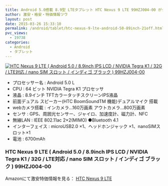 ```yaml
---
title: Android 5.0搭載 8.9型 LTEタブレット HTC Nexus 9 LTE 99HZJ004-00 がタイムセール激安特価51,000円台！送料無料！
author: 激安・格安・特価情報ツウ
layout: post
date: 2015-03-26 15:33:10
permalink: /android/tablet/htc-nexus-9-lte-​​android-50-89inch-21off.html
pvc_views:
  - 19738
categories:
  - Android
  - タブレット
---
```

<div class="img-bg2 img_L">
<a href="http://www.amazon.co.jp/exec/obidos/ASIN/B00PILCJA0/amanatu-22/ref=nosim/" name="amanatulink" target="_blank"><img src="http://ecx.images-amazon.com/images/I/31OobGO98VL._SL160_.jpg" alt="HTC Nexus 9 LTE ( Android 5.0 / 8.9inch IPS LCD / NVIDIA Tegra K1 / 32G / LTE対応 / nano SIM スロット / インディゴ ブラック ) 99HZJ004-00" style="border: none;" /></a>
</div>

* プロセッサー名 : Android 5.0 L
* CPU : 64 ビット NVIDIA Tegra K1 プロセッサ
* 液晶 : 8.9インチ TFTカラータッチスクリーンIPS液晶
* 前面デュアル スピーカー(HTC BoomSoundTM 機能)デュアルマイク 搭載
* webカメラ搭載 : インカメラ…160万画素 アウトカメラ…800万画素
* センサ : GPS、周囲光センサー、ジャイロ、加速度計、磁力計、NFC
* 無線LAN : IEEE 802.11ac 2×2(MIMO) ●Bluetooth 4.1
* インターフェイス : microUSB2.0 ×1、ヘッドホンジャック ×1、nanoSIMスロット×1
* 電池 : 6700mAh

### HTC Nexus 9 LTE ( Android 5.0 / 8.9inch IPS LCD / NVIDIA Tegra K1 / 32G / LTE対応 / nano SIM スロット / インディゴ ブラック ) 99HZJ004-00

Amazonにて激安特価情報を見る： <span class="fs150p"><a href="http://www.amazon.co.jp/gp/product/B00PILCJA0/ref=as_li_ss_il?ie=UTF8&camp=247&creative=7399&creativeASIN=B00PILCJA0&linkCode=as2&tag=tokkajohotsu-22" target="_blank">HTC Nexus 9 LTE</a></span>
